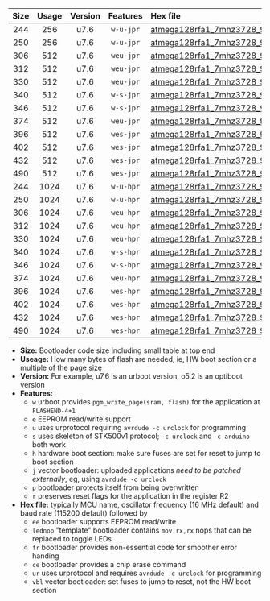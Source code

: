|Size|Usage|Version|Features|Hex file|
|:-:|:-:|:-:|:-:|:--|
|244|256|u7.6|`w-u-jpr`|[atmega128rfa1_7mhz3728_9600bps_ur_vbl.hex](https://raw.githubusercontent.com/stefanrueger/urboot/main//atmega128rfa1_7mhz3728_9600bps_ur_vbl.hex)|
|250|256|u7.6|`w-u-jpr`|[atmega128rfa1_7mhz3728_9600bps_lednop_ur_vbl.hex](https://raw.githubusercontent.com/stefanrueger/urboot/main//atmega128rfa1_7mhz3728_9600bps_lednop_ur_vbl.hex)|
|306|512|u7.6|`weu-jpr`|[atmega128rfa1_7mhz3728_9600bps_ee_ur_vbl.hex](https://raw.githubusercontent.com/stefanrueger/urboot/main//atmega128rfa1_7mhz3728_9600bps_ee_ur_vbl.hex)|
|312|512|u7.6|`weu-jpr`|[atmega128rfa1_7mhz3728_9600bps_ee_lednop_ur_vbl.hex](https://raw.githubusercontent.com/stefanrueger/urboot/main//atmega128rfa1_7mhz3728_9600bps_ee_lednop_ur_vbl.hex)|
|330|512|u7.6|`weu-jpr`|[atmega128rfa1_7mhz3728_9600bps_ee_lednop_fr_ur_vbl.hex](https://raw.githubusercontent.com/stefanrueger/urboot/main//atmega128rfa1_7mhz3728_9600bps_ee_lednop_fr_ur_vbl.hex)|
|340|512|u7.6|`w-s-jpr`|[atmega128rfa1_7mhz3728_9600bps_vbl.hex](https://raw.githubusercontent.com/stefanrueger/urboot/main//atmega128rfa1_7mhz3728_9600bps_vbl.hex)|
|346|512|u7.6|`w-s-jpr`|[atmega128rfa1_7mhz3728_9600bps_lednop_vbl.hex](https://raw.githubusercontent.com/stefanrueger/urboot/main//atmega128rfa1_7mhz3728_9600bps_lednop_vbl.hex)|
|374|512|u7.6|`weu-jpr`|[atmega128rfa1_7mhz3728_9600bps_ee_lednop_fr_ce_ur_vbl.hex](https://raw.githubusercontent.com/stefanrueger/urboot/main//atmega128rfa1_7mhz3728_9600bps_ee_lednop_fr_ce_ur_vbl.hex)|
|396|512|u7.6|`wes-jpr`|[atmega128rfa1_7mhz3728_9600bps_ee_vbl.hex](https://raw.githubusercontent.com/stefanrueger/urboot/main//atmega128rfa1_7mhz3728_9600bps_ee_vbl.hex)|
|402|512|u7.6|`wes-jpr`|[atmega128rfa1_7mhz3728_9600bps_ee_lednop_vbl.hex](https://raw.githubusercontent.com/stefanrueger/urboot/main//atmega128rfa1_7mhz3728_9600bps_ee_lednop_vbl.hex)|
|432|512|u7.6|`wes-jpr`|[atmega128rfa1_7mhz3728_9600bps_ee_lednop_fr_vbl.hex](https://raw.githubusercontent.com/stefanrueger/urboot/main//atmega128rfa1_7mhz3728_9600bps_ee_lednop_fr_vbl.hex)|
|490|512|u7.6|`wes-jpr`|[atmega128rfa1_7mhz3728_9600bps_ee_lednop_fr_ce_vbl.hex](https://raw.githubusercontent.com/stefanrueger/urboot/main//atmega128rfa1_7mhz3728_9600bps_ee_lednop_fr_ce_vbl.hex)|
|244|1024|u7.6|`w-u-hpr`|[atmega128rfa1_7mhz3728_9600bps_ur.hex](https://raw.githubusercontent.com/stefanrueger/urboot/main//atmega128rfa1_7mhz3728_9600bps_ur.hex)|
|250|1024|u7.6|`w-u-hpr`|[atmega128rfa1_7mhz3728_9600bps_lednop_ur.hex](https://raw.githubusercontent.com/stefanrueger/urboot/main//atmega128rfa1_7mhz3728_9600bps_lednop_ur.hex)|
|306|1024|u7.6|`weu-hpr`|[atmega128rfa1_7mhz3728_9600bps_ee_ur.hex](https://raw.githubusercontent.com/stefanrueger/urboot/main//atmega128rfa1_7mhz3728_9600bps_ee_ur.hex)|
|312|1024|u7.6|`weu-hpr`|[atmega128rfa1_7mhz3728_9600bps_ee_lednop_ur.hex](https://raw.githubusercontent.com/stefanrueger/urboot/main//atmega128rfa1_7mhz3728_9600bps_ee_lednop_ur.hex)|
|330|1024|u7.6|`weu-hpr`|[atmega128rfa1_7mhz3728_9600bps_ee_lednop_fr_ur.hex](https://raw.githubusercontent.com/stefanrueger/urboot/main//atmega128rfa1_7mhz3728_9600bps_ee_lednop_fr_ur.hex)|
|340|1024|u7.6|`w-s-hpr`|[atmega128rfa1_7mhz3728_9600bps.hex](https://raw.githubusercontent.com/stefanrueger/urboot/main//atmega128rfa1_7mhz3728_9600bps.hex)|
|346|1024|u7.6|`w-s-hpr`|[atmega128rfa1_7mhz3728_9600bps_lednop.hex](https://raw.githubusercontent.com/stefanrueger/urboot/main//atmega128rfa1_7mhz3728_9600bps_lednop.hex)|
|374|1024|u7.6|`weu-hpr`|[atmega128rfa1_7mhz3728_9600bps_ee_lednop_fr_ce_ur.hex](https://raw.githubusercontent.com/stefanrueger/urboot/main//atmega128rfa1_7mhz3728_9600bps_ee_lednop_fr_ce_ur.hex)|
|396|1024|u7.6|`wes-hpr`|[atmega128rfa1_7mhz3728_9600bps_ee.hex](https://raw.githubusercontent.com/stefanrueger/urboot/main//atmega128rfa1_7mhz3728_9600bps_ee.hex)|
|402|1024|u7.6|`wes-hpr`|[atmega128rfa1_7mhz3728_9600bps_ee_lednop.hex](https://raw.githubusercontent.com/stefanrueger/urboot/main//atmega128rfa1_7mhz3728_9600bps_ee_lednop.hex)|
|432|1024|u7.6|`wes-hpr`|[atmega128rfa1_7mhz3728_9600bps_ee_lednop_fr.hex](https://raw.githubusercontent.com/stefanrueger/urboot/main//atmega128rfa1_7mhz3728_9600bps_ee_lednop_fr.hex)|
|490|1024|u7.6|`wes-hpr`|[atmega128rfa1_7mhz3728_9600bps_ee_lednop_fr_ce.hex](https://raw.githubusercontent.com/stefanrueger/urboot/main//atmega128rfa1_7mhz3728_9600bps_ee_lednop_fr_ce.hex)|

- **Size:** Bootloader code size including small table at top end
- **Useage:** How many bytes of flash are needed, ie, HW boot section or a multiple of the page size
- **Version:** For example, u7.6 is an urboot version, o5.2 is an optiboot version
- **Features:**
  + `w` urboot provides `pgm_write_page(sram, flash)` for the application at `FLASHEND-4+1`
  + `e` EEPROM read/write support
  + `u` uses urprotocol requiring `avrdude -c urclock` for programming
  + `s` uses skeleton of STK500v1 protocol; `-c urclock` and `-c arduino` both work
  + `h` hardware boot section: make sure fuses are set for reset to jump to boot section
  + `j` vector bootloader: uploaded applications *need to be patched externally*, eg, using `avrdude -c urclock`
  + `p` bootloader protects itself from being overwritten
  + `r` preserves reset flags for the application in the register R2
- **Hex file:** typically MCU name, oscillator frequency (16 MHz default) and baud rate (115200 default) followed by
  + `ee` bootloader supports EEPROM read/write
  + `lednop` "template" bootloader contains `mov rx,rx` nops that can be replaced to toggle LEDs
  + `fr` bootloader provides non-essential code for smoother error handing
  + `ce` bootloader provides a chip erase command
  + `ur` uses urprotocol and requires `avrdude -c urclock` for programming
  + `vbl` vector bootloader: set fuses to jump to reset, not the HW boot section
